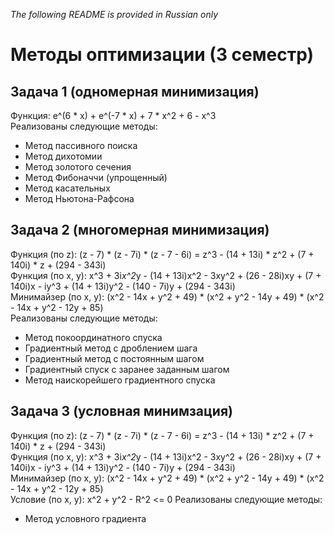 *The following README is provided in Russian only*
# Методы оптимизации (3 семестр)
## Задача 1 (одномерная минимизация)
Функция: e^(6 * x) + e^(-7 * x) + 7 * x^2 + 6 - x^3  
Реализованы следующие методы:
- Метод пассивного поиска
- Метод дихотомии
- Метод золотого сечения
- Метод Фибоначчи (упрощенный)
- Метод касательных
- Метод Ньютона-Рафсона
## Задача 2 (многомерная минимизация)
Функция (по z): (z - 7) * (z - 7i) * (z - 7 - 6i) = z^3 - (14 + 13i) * z^2 + (7 + 140i) * z + (294 - 343i)  
Функция (по x, y): x^3 + 3i*x^2*y - (14 + 13i)x^2 - 3xy^2 + (26 - 28i)xy + (7 + 140i)x - iy^3 + (14 + 13i)y^2 - (140 - 7i)y + (294 - 343i)  
Минимайзер (по х, у): (x^2 - 14x + y^2 + 49) * (x^2 + y^2 - 14y + 49) * (x^2 - 14x + y^2 - 12y + 85)  
Реализованы следующие методы:
- Метод покоординатного спуска
- Градиентный метод с дроблением шага
- Градиентный метод с постоянным шагом
- Градиентный спуск с заранее заданным шагом
- Метод наискорейшего градиентного спуска
## Задача 3 (условная минимзация)
Функция (по z): (z - 7) * (z - 7i) * (z - 7 - 6i) = z^3 - (14 + 13i) * z^2 + (7 + 140i) * z + (294 - 343i)  
Функция (по x, y): x^3 + 3i*x^2*y - (14 + 13i)x^2 - 3xy^2 + (26 - 28i)xy + (7 + 140i)x - iy^3 + (14 + 13i)y^2 - (140 - 7i)y + (294 - 343i)  
Минимайзер (по х, у): (x^2 - 14x + y^2 + 49) * (x^2 + y^2 - 14y + 49) * (x^2 - 14x + y^2 - 12y + 85)  
Условие (по х, у): x^2 + y^2 - R^2 <= 0 
Реализованы следующие методы:
- Метод условного градиента
